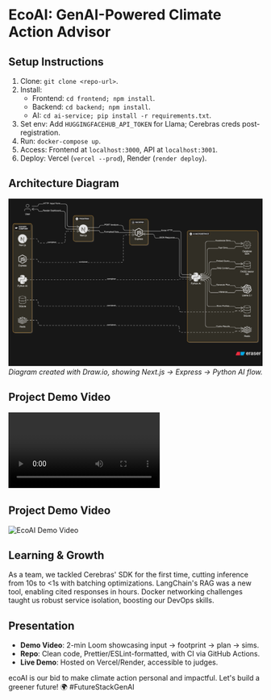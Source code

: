 # EcoAI: GenAI-Powered Climate Action Advisor

## Setup Instructions

1. Clone: `git clone <repo-url>`.
2. Install:
   - Frontend: `cd frontend; npm install`.
   - Backend: `cd backend; npm install`.
   - AI: `cd ai-service; pip install -r requirements.txt`.
3. Set env: Add `HUGGINGFACEHUB_API_TOKEN` for Llama; Cerebras creds post-registration.
4. Run: `docker-compose up`.
5. Access: Frontend at `localhost:3000`, API at `localhost:3001`.
6. Deploy: Vercel (`vercel --prod`), Render (`render deploy`).

## Architecture Diagram

![ecoAI Architecture](docs/ecoAI-architecture.png)  
_Diagram created with Draw.io, showing Next.js → Express → Python AI flow._

## Project Demo Video
![ecoAI Demo Video](docs/project_demo_video.mp4)

## Project Demo Video
![EcoAI Demo Video](https://github.com/user-attachments/assets/2c68898f-cf4e-40b0-9731-036114070b18)

## Learning & Growth

As a team, we tackled Cerebras' SDK for the first time, cutting inference from 10s to <1s with batching optimizations. LangChain's RAG was a new tool, enabling cited responses in hours. Docker networking challenges taught us robust service isolation, boosting our DevOps skills.

## Presentation

- **Demo Video**: 2-min Loom showcasing input → footprint → plan → sims.
- **Repo**: Clean code, Prettier/ESLint-formatted, with CI via GitHub Actions.
- **Live Demo**: Hosted on Vercel/Render, accessible to judges.

ecoAI is our bid to make climate action personal and impactful. Let's build a greener future! 🌍 #FutureStackGenAI
